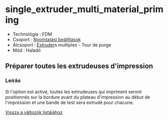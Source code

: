 # single\_extruder\_multi\_material\_priming

* Technológia : FDM
* Csoport : [Nyomtatási beállítások](../../../konfig/print_settings)
* Alcsoport : [Extruder](../../beallitasok/printer_settings.md#extrudeuse)s multiples - Tour de purge
* Mód : Haladó

## Préparer toutes les extrudeuses d'impression

### Leírás

Si l'option est activé, toutes les extrudeuses qui impriment seront positionnés sur la bordure avant du plateau d'impression au début de l'impression et une bande de test sera extrudé pour chacune.

[Vissza a változók listájához](../../variable_list)

